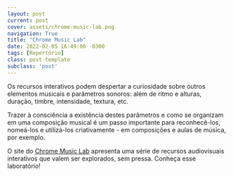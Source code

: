 ```yaml
---
layout: post
current: post
cover: assets/chrome-music-lab.png
navigation: True
title: "Chrome Music Lab"
date: 2022-02-05 16:49:00 -0300
tags: [Repertório]
class: post-template
subclass: 'post'
---
```


Os recursos interativos podem despertar a curiosidade sobre outros elementos musicais e parâmetros sonoros: além de ritmo e alturas, duração, timbre, intensidade, textura, etc.

Trazer à consciência a existência destes parâmetros e como se organizam em uma composição musical é um passo importante para reconhecê-los, nomeá-los e utilizá-los criativamente - em composições e aulas de música, por exemplo.

O site do [Chrome Music Lab](https://musiclab.chromeexperiments.com) apresenta uma série de recursos audiovisuais interativos que valem ser explorados, sem pressa. Conheça esse laboratório!